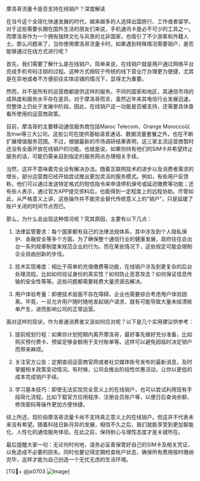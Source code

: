 摩洛哥流量卡是否支持在线销户？深度解读

在当今这个全球化快速发展的时代，越来越多的人选择出国旅行、工作或者留学。对于这些需要长期在国外生活的朋友们来说，手机通讯卡是必不可少的工具之一。而摩洛哥作为一个拥有独特文化与风景的北非国家，也吸引了不少游客和外籍人士。那么问题来了，当你使用摩洛哥流量卡时，如果遇到特殊情况需要销户，是否能够通过在线方式进行呢？

首先，我们需要了解什么是在线销户。简单来说，在线销户就是用户通过网络平台完成手机号码注销的过程。这种方式相较于传统的线下营业厅办理更为便捷，尤其是在异地或者不方便前往实体店铺的情况下，显得尤为重要。

然而，并不是所有的运营商都提供这样的服务。不同的国家和地区，其通信市场的成熟度和服务水平存在差异。对于摩洛哥而言，虽然近年来其电信行业发展迅速，但整体上仍处于发展中阶段。因此，在线销户这一功能是否被支持，还需要具体查看所使用的运营商政策。

目前，摩洛哥的主要移动通信服务商包括Maroc Telecom、Orange Morocco以及Inwi等三大公司。这些公司在提供基础语音通话、数据流量套餐之外，也在不断扩展增值服务范围。不过，根据最新的市场调研结果表明，这三家主流运营商暂时还没有全面开放在线销户的功能。也就是说，如果你持有他们的SIM卡并希望终止服务的话，可能仍需亲自到指定的服务网点办理相关手续。

当然，这并不意味着完全没有解决办法。随着互联网技术的进步以及消费者需求的增长，部分运营商已经开始尝试推出更加灵活的服务模式。例如，有些用户反馈称，他们可以通过发送特定格式的短信指令来申请停机保号或延迟缴费等功能；还有些人表示，通过官方APP提交资料后，也能得到一定程度上的远程协助。尽管如此，从严格意义上讲，这些操作并不能完全替代传统意义上的“销户”，只是延缓了账户关闭的时间节点而已。

那么，为什么会出现这种情况呢？究其原因，主要有以下几点：

1. 法律监管要求：每个国家都有自己的法律法规体系，其中涉及到个人隐私保护、金融安全等多个方面。为了确保整个通信行业的健康发展，政府往往会出台一系列规章制度来规范企业的行为。而在某些情况下，这些规定可能会限制企业自由创新的步伐。

2. 技术实现难度：相比于简单的充值缴费等功能，在线销户涉及到更复杂的后台处理流程。比如如何验证身份的真实性？如何防止恶意攻击？如何保证信息传输的安全性等等。这些问题都需要耗费大量资源去解决。

3. 用户体验考量：即便技术层面不存在障碍，企业也需要综合考虑用户体验因素。毕竟，一旦允许用户随时随地发起销户请求，就有可能导致大量未结清账单产生，进而影响公司的正常运营。

面对这样的现状，作为普通消费者又该如何应对呢？以下是几个实用建议供参考：

1. 提前规划行程：如果你计划短期内离开摩洛哥，最好事先做好充分准备，比如购买预付费卡、预留足够金额用于支付账单等。这样可以避免因临时决定销户而带来麻烦。

2. 关注官方公告：定期查阅运营商官网或者社交媒体账号发布的最新消息，及时掌握相关政策变动情况。有时候，公司会推出阶段性优惠活动，让你以更低的成本完成销户手续。

3. 学习基本技巧：即使无法实现完全意义上的在线销户，也可以尝试利用现有手段简化流程。比如下载官方应用程序、注册会员账户等，以便日后查询余额、修改密码等操作更加方便快捷。

综上所述，现阶段摩洛哥流量卡尚不支持真正意义上的在线销户。但这并不代表未来没有希望。随着科技日新月异的发展，相信不久之后，我们就能享受到更加智能化、人性化的通信服务体验。在此之前，保持耐心与理性态度才是关键所在。

最后提醒大家一句：无论何时何地，请务必妥善保管好自己的SIM卡及相关凭证，以免造成不必要的损失。同时也要记得定期检查账户状态，确保所有费用按时缴纳完毕，这样才能为自己创造一个无忧无虑的生活环境。

[TG💪+ @jx0703 ![Image](https://github.com/user-attachments/assets/dbca1d08-cadb-493c-b0ec-ad6f7a83f270)]